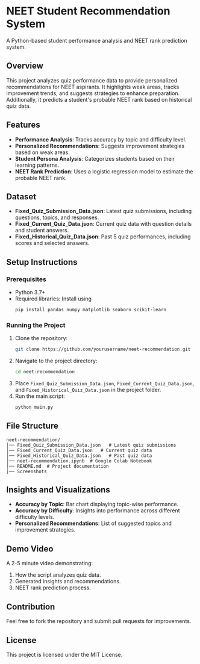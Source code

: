 # NEET Student Recommendation System
A Python-based student performance analysis and NEET rank prediction system.

## Overview
This project analyzes quiz performance data to provide personalized recommendations for NEET aspirants. It highlights weak areas, tracks improvement trends, and suggests strategies to enhance preparation. Additionally, it predicts a student's probable NEET rank based on historical quiz data.

## Features
- **Performance Analysis**: Tracks accuracy by topic and difficulty level.
- **Personalized Recommendations**: Suggests improvement strategies based on weak areas.
- **Student Persona Analysis**: Categorizes students based on their learning patterns.
- **NEET Rank Prediction**: Uses a logistic regression model to estimate the probable NEET rank.

## Dataset
- **Fixed_Quiz_Submission_Data.json**: Latest quiz submissions, including questions, topics, and responses.
- **Fixed_Current_Quiz_Data.json**: Current quiz data with question details and student answers.
- **Fixed_Historical_Quiz_Data.json**: Past 5 quiz performances, including scores and selected answers.

## Setup Instructions
### Prerequisites
- Python 3.7+
- Required libraries: Install using
  ```bash
  pip install pandas numpy matplotlib seaborn scikit-learn
  ```

### Running the Project
1. Clone the repository:
   ```bash
   git clone https://github.com/yourusername/neet-recommendation.git
   ```
2. Navigate to the project directory:
   ```bash
   cd neet-recommendation
   ```
3. Place `Fixed_Quiz_Submission_Data.json`, `Fixed_Current_Quiz_Data.json`, and `Fixed_Historical_Quiz_Data.json` in the project folder.
4. Run the main script:
   ```bash
   python main.py
   ```

## File Structure
```
neet-recommendation/
│── Fixed_Quiz_Submission_Data.json   # Latest quiz submissions
│── Fixed_Current_Quiz_Data.json   # Current quiz data
│── Fixed_Historical_Quiz_Data.json   # Past quiz data
│── neet-recommendation.ipynb  # Google Colab Notebook
│── README.md  # Project documentation
|── Screenshots
```

## Insights and Visualizations
- **Accuracy by Topic**: Bar chart displaying topic-wise performance.
- **Accuracy by Difficulty**: Insights into performance across different difficulty levels.
- **Personalized Recommendations**: List of suggested topics and improvement strategies.

## Demo Video
A 2-5 minute video demonstrating:
1. How the script analyzes quiz data.
2. Generated insights and recommendations.
3. NEET rank prediction process.

## Contribution
Feel free to fork the repository and submit pull requests for improvements.

## License
This project is licensed under the MIT License.


